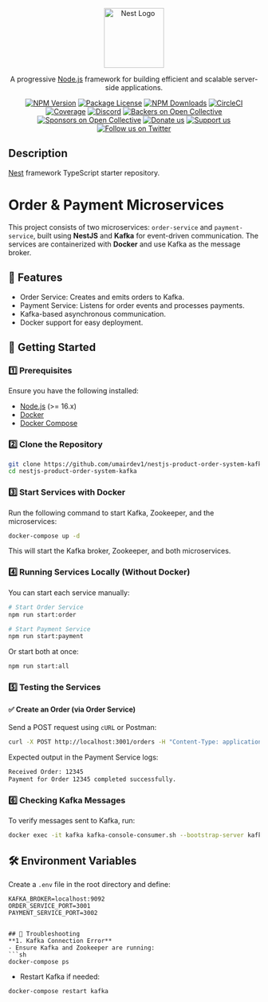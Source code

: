 <p align="center">
  <a href="http://nestjs.com/" target="blank"><img src="https://nestjs.com/img/logo-small.svg" width="120" alt="Nest Logo" /></a>
</p>

[circleci-image]: https://img.shields.io/circleci/build/github/nestjs/nest/master?token=abc123def456
[circleci-url]: https://circleci.com/gh/nestjs/nest

  <p align="center">A progressive <a href="http://nodejs.org" target="_blank">Node.js</a> framework for building efficient and scalable server-side applications.</p>
    <p align="center">
<a href="https://www.npmjs.com/~nestjscore" target="_blank"><img src="https://img.shields.io/npm/v/@nestjs/core.svg" alt="NPM Version" /></a>
<a href="https://www.npmjs.com/~nestjscore" target="_blank"><img src="https://img.shields.io/npm/l/@nestjs/core.svg" alt="Package License" /></a>
<a href="https://www.npmjs.com/~nestjscore" target="_blank"><img src="https://img.shields.io/npm/dm/@nestjs/common.svg" alt="NPM Downloads" /></a>
<a href="https://circleci.com/gh/nestjs/nest" target="_blank"><img src="https://img.shields.io/circleci/build/github/nestjs/nest/master" alt="CircleCI" /></a>
<a href="https://coveralls.io/github/nestjs/nest?branch=master" target="_blank"><img src="https://coveralls.io/repos/github/nestjs/nest/badge.svg?branch=master#9" alt="Coverage" /></a>
<a href="https://discord.gg/G7Qnnhy" target="_blank"><img src="https://img.shields.io/badge/discord-online-brightgreen.svg" alt="Discord"/></a>
<a href="https://opencollective.com/nest#backer" target="_blank"><img src="https://opencollective.com/nest/backers/badge.svg" alt="Backers on Open Collective" /></a>
<a href="https://opencollective.com/nest#sponsor" target="_blank"><img src="https://opencollective.com/nest/sponsors/badge.svg" alt="Sponsors on Open Collective" /></a>
  <a href="https://paypal.me/kamilmysliwiec" target="_blank"><img src="https://img.shields.io/badge/Donate-PayPal-ff3f59.svg" alt="Donate us"/></a>
    <a href="https://opencollective.com/nest#sponsor"  target="_blank"><img src="https://img.shields.io/badge/Support%20us-Open%20Collective-41B883.svg" alt="Support us"></a>
  <a href="https://twitter.com/nestframework" target="_blank"><img src="https://img.shields.io/twitter/follow/nestframework.svg?style=social&label=Follow" alt="Follow us on Twitter"></a>
</p>
  <!--[![Backers on Open Collective](https://opencollective.com/nest/backers/badge.svg)](https://opencollective.com/nest#backer)
  [![Sponsors on Open Collective](https://opencollective.com/nest/sponsors/badge.svg)](https://opencollective.com/nest#sponsor)-->

## Description

[Nest](https://github.com/nestjs/nest) framework TypeScript starter repository.

# Order & Payment Microservices

This project consists of two microservices: `order-service` and `payment-service`, built using **NestJS** and **Kafka** for event-driven communication. The services are containerized with **Docker** and use Kafka as the message broker.

## 📌 Features
- Order Service: Creates and emits orders to Kafka.
- Payment Service: Listens for order events and processes payments.
- Kafka-based asynchronous communication.
- Docker support for easy deployment.

## 🚀 Getting Started

### 1️⃣ **Prerequisites**
Ensure you have the following installed:
- [Node.js](https://nodejs.org/) (>= 16.x)
- [Docker](https://www.docker.com/)
- [Docker Compose](https://docs.docker.com/compose/)

### 2️⃣ **Clone the Repository**
```sh
git clone https://github.com/umairdev1/nestjs-product-order-system-kafka.git
cd nestjs-product-order-system-kafka
```

### 3️⃣ **Start Services with Docker**
Run the following command to start Kafka, Zookeeper, and the microservices:
```sh
docker-compose up -d
```
This will start the Kafka broker, Zookeeper, and both microservices.

### 4️⃣ **Running Services Locally** (Without Docker)
You can start each service manually:
```sh
# Start Order Service
npm run start:order

# Start Payment Service
npm run start:payment
```
Or start both at once:
```sh
npm run start:all
```

### 5️⃣ **Testing the Services**
#### ✅ Create an Order (via Order Service)
Send a POST request using `cURL` or Postman:
```sh
curl -X POST http://localhost:3001/orders -H "Content-Type: application/json" -d '{"orderId": "12345"}'
```
Expected output in the Payment Service logs:
```sh
Received Order: 12345
Payment for Order 12345 completed successfully.
```

### 6️⃣ **Checking Kafka Messages**
To verify messages sent to Kafka, run:
```sh
docker exec -it kafka kafka-console-consumer.sh --bootstrap-server kafka:9092 --topic orders --from-beginning
```

## 🛠 Environment Variables
Create a `.env` file in the root directory and define:
```env
KAFKA_BROKER=localhost:9092
ORDER_SERVICE_PORT=3001
PAYMENT_SERVICE_PORT=3002
```
```

## 🐛 Troubleshooting
**1. Kafka Connection Error**
- Ensure Kafka and Zookeeper are running:
```sh
docker-compose ps
```
- Restart Kafka if needed:
```sh
docker-compose restart kafka
```



